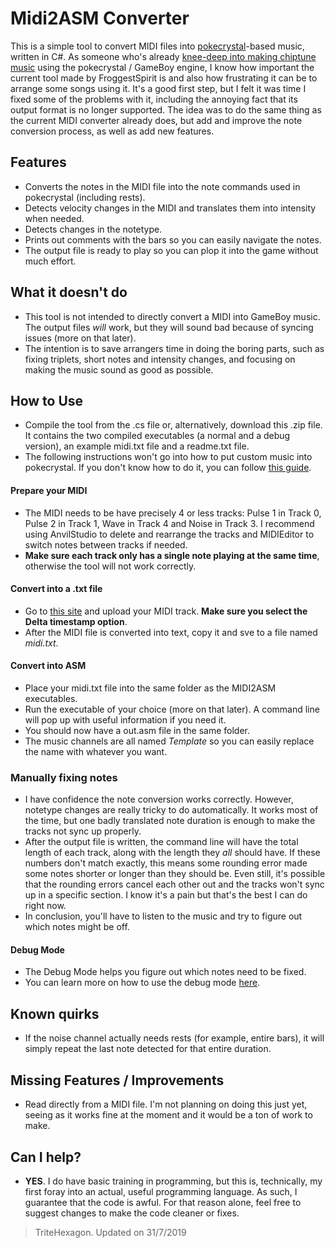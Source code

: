 # Midi2ASM Converter
This is a simple tool to convert MIDI files into [pokecrystal](https://github.com/pret/pokecrystal)-based music, written in C#. As someone who's already [knee-deep into making chiptune music](https://soundcloud.com/user-930339535) using the pokecrystal / GameBoy engine, I know how important the current tool made by FroggestSpirit is and also how frustrating it can be to arrange some songs using it. It's a good first step, but I felt it was time I fixed some of the problems with it, including the annoying fact that its output format is no longer supported. The idea was to do the same thing as the current MIDI converter already does, but add and improve the note conversion process, as well as add new features.

## Features
* Converts the notes in the MIDI file into the note commands used in pokecrystal (including rests).
* Detects velocity changes in the MIDI and translates them into intensity when needed.
* Detects changes in the notetype.
* Prints out comments with the bars so you can easily navigate the notes.
* The output file is ready to play so you can plop it into the game without much effort.

## What it doesn't do
* This tool is not intended to directly convert a MIDI into GameBoy music. The output files *will* work, but they will sound bad because of syncing issues (more on that later).
* The intention is to save arrangers time in doing the boring parts, such as fixing triplets, short notes and intensity changes, and focusing on making the music sound as good as possible.

## How to Use
* Compile the tool from the .cs file or, alternatively, download this .zip file. It contains the two compiled executables (a normal and a debug version), an example midi.txt file and a readme.txt file.
* The following instructions won't go into how to put custom music into pokecrystal. If you don't know how to do it, you can follow [this guide](https://github.com/pret/pokecrystal/wiki/Add-a-new-music-song).
#### Prepare your MIDI
* The MIDI needs to be have precisely 4 or less tracks: Pulse 1 in Track 0, Pulse 2 in Track 1, Wave in Track 4 and Noise in Track 3. I recommend using AnvilStudio to delete and rearrange the tracks and MIDIEditor to switch notes between tracks if needed.
* **Make sure each track only has a single note playing at the same time**, otherwise the tool will not work correctly.
#### Convert into a .txt file
* Go to [this site](http://flashmusicgames.com/midi/mid2txt.php) and upload your MIDI track. **Make sure you select the Delta timestamp option**.
* After the MIDI file is converted into text, copy it and sve to a file named *midi.txt*.
#### Convert into ASM
* Place your midi.txt file into the same folder as the MIDI2ASM executables.
* Run the executable of your choice (more on that later). A command line will pop up with useful information if you need it.
* You should now have a out.asm file in the same folder.
* The music channels are all named *Template* so you can easily replace the name with whatever you want.
### Manually fixing notes
* I have confidence the note conversion works correctly. However, notetype changes are really tricky to do automatically. It works most of the time, but one badly translated note duration is enough to make the tracks not sync up properly.
* After the output file is written, the command line will have the total length of each track, along with the length they *all* should have. If these numbers don't match exactly, this means some rounding error made some notes shorter or longer than they should be. Even still, it's possible that the rounding errors cancel each other out and the tracks won't sync up in a specific section. I know it's a pain but that's the best I can do right now.
* In conclusion, you'll have to listen to the music and try to figure out which notes might be off.
#### Debug Mode
* The Debug Mode helps you figure out which notes need to be fixed.
* You can learn more on how to use the debug mode [here](https://github.com/TriteHexagon/Midi2ASM-Converter/blob/master/DEBUG.md).

## Known quirks
* If the noise channel actually needs rests (for example, entire bars), it will simply repeat the last note detected for that entire duration.

## Missing Features / Improvements 
* Read directly from a MIDI file. I'm not planning on doing this just yet, seeing as it works fine at the moment and it would be a ton of work to make.

## Can I help?
* **YES**. I do have basic training in programming, but this is, technically, my first foray into an actual, useful programming language. As such, I guarantee that the code is awful. For that reason alone, feel free to suggest changes to make the code cleaner or fixes.

> TriteHexagon. Updated on 31/7/2019
